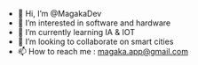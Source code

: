 - 👋 Hi, I’m @MagakaDev
- 👀 I’m interested in software and hardware
- 🌱 I’m currently learning IA & IOT
- 💞️ I’m looking to collaborate on smart cities
- 📫 How to reach me : magaka.app@gmail.com

<!---
MagakaDev/MagakaDev is a ✨ special ✨ repository because its `README.md` (this file) appears on your GitHub profile.
You can click the Preview link to take a look at your changes.
--->
